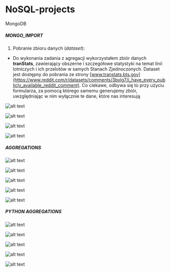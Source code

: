 # NoSQL-projects
MongoDB

##### MONGO_IMPORT

1.	Pobranie zbioru danych (*dataset*):

  * Do wykonania zadania z agregacji wykorzystałem zbiór danych **tranStats**, zawierający obszerne i szczegółowe statystyki na temat linii lotniczych i ich przelotów w samych Stanach Zjednoczonych. Dataset jest dostępny do pobrania ze strony [www.transtats.bts.gov](https://www.reddit.com/r/datasets/comments/3bxlg7/i_have_every_publicly_available_reddit_comment). Co ciekawe, odbywa się to przy użyciu formularza, za pomocą którego samemu generujemy zbiór, uwzględniając w nim wyłącznie te dane, które nas interesują

![alt text](http://www.transtats.bts.gov/DL_SelectFields.asp?Table_ID=236&DB_Short_Name=On-Time)

![alt text](https://github.com/StringHead/NoSQL-projects/blob/master/Egzamin/mongo_import/2.show_dbs_collections.PNG "MongoDB - show_dbs_collections")

![alt text](https://github.com/StringHead/NoSQL-projects/blob/master/Egzamin/mongo_import/3.db.collection.findOne.PNG "MongoDB - db.collection.findOne")

![alt text](https://github.com/StringHead/NoSQL-projects/blob/master/Egzamin/mongo_import/4.db.collection.count.PNG "MongoDB - db.collection.count")




##### AGGREGATIONS

![alt text](https://github.com/StringHead/NoSQL-projects/blob/master/Egzamin/Aggregations/1.Average_distance_of_all_flights.PNG "average_distance_of_all_flights")

![alt text](https://github.com/StringHead/NoSQL-projects/blob/master/Egzamin/Aggregations/2.8_airplanes_longest_air_time.PNG "airplanes_longest_air_time")

![alt text](https://github.com/StringHead/NoSQL-projects/blob/master/Egzamin/Aggregations/3.5_airplanes_Washington_countofFlights.PNG "airplanes_Washington_countOfFlights")

![alt text](https://github.com/StringHead/NoSQL-projects/blob/master/Egzamin/Aggregations/4.20_Total_distance_total_airTime_Date.PNG "total_distance_total_airTime_Data")

![alt text](https://github.com/StringHead/NoSQL-projects/blob/master/Egzamin/Aggregations/5.8_most_visited_cities%20sorted_desc.PNG "most_visited_cities sorted_desc")



##### PYTHON AGGREGATIONS

![alt text](https://github.com/StringHead/NoSQL-projects/blob/master/Egzamin/Aggregations/Python/1.PNG "average_distance_of_all_flights")

![alt text](https://github.com/StringHead/NoSQL-projects/blob/master/Egzamin/Aggregations/Python/2.PNG "airplanes_longest_air_time")

![alt text](https://github.com/StringHead/NoSQL-projects/blob/master/Egzamin/Aggregations/Python/3.PNG "airplanes_Washington_countOfFlights")

![alt text](https://github.com/StringHead/NoSQL-projects/blob/master/Egzamin/Aggregations/Python/4.PNG "total_distance_total_airTime_Data")

![alt text](https://github.com/StringHead/NoSQL-projects/blob/master/Egzamin/Aggregations/Python/5.PNG "most_visited_cities sorted_desc")
